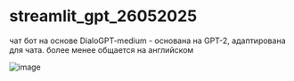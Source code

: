 # streamlit_gpt_26052025

чат бот на основе DialoGPT-medium -  основана на GPT-2, адаптирована для чата.
более менее общается на английском


![image](https://github.com/user-attachments/assets/88d5d7fd-1aa7-423a-aef5-9ecf6d991de4)
